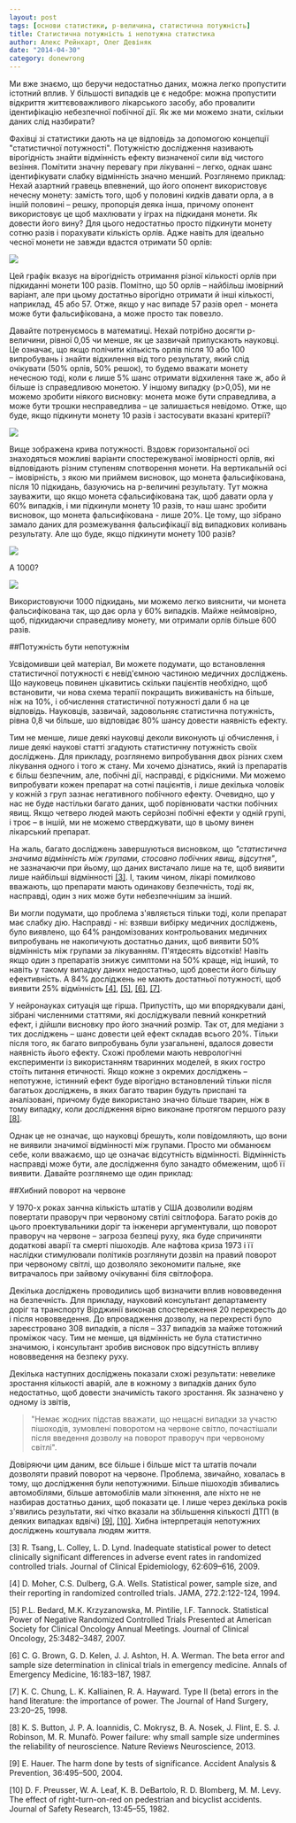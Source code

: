```yaml
---
layout: post
tags: [основи статистики, р-величина, статистична потужність]
title: Статистична потужність і непотужна статистика
author: Алекс Рейнхарт, Олег Девіняк
date: "2014-04-30" 
category: donewrong
---
```


Ми вже знаємо, що беручи недостатньо даних, можна легко пропустити істотний вплив. У більшості випадків це є недобре: можна пропустити відкриття життєвоважливого лікарського засобу, або провалити ідентифікацію небезпечної побічної дії. Як же ми можемо знати, скільки даних слід назбирати?

Фахівці зі статистики дають на це відповідь за допомогою концепції "статистичної потужності". Потужністю дослідження називають вірогідність знайти відмінність ефекту визначеної сили від чистого везіння. Помітити значну перевагу при лікуванні – легко, однак шанс ідентифікувати слабку відмінність значно менший. Розглянемо приклад:
Нехай азартний гравець впевнений, що його опонент використовує нечесну монету: замість того, щоб у половині кидків давати орла, а в іншій половині – решку, пропорція деяка інша, причому опонент використовує це щоб махлювати у іграх на підкиданя монети. Як довести його вину?
Для цього недостатньо просто підкинути монету сотню разів і порахувати кількість орлів. Адже навіть для ідеально чесної монети не завжди вдастся отримати 50 орлів:

<img src="http://stat.org.ua/figures/power-1.png">

Цей графік вказує на вірогідність отримання різної кількості орлів при підкиданні монети 100 разів. Помітно, що 50 орлів – найбільш імовірний варіант, але при цьому достатньо вірогідно отримати й інші кількості, наприклад, 45 або 57. Отже, якщо у нас випаде 57 разів орел - монета може бути фальсифікована, а може просто так повезло.

Давайте потренуємось в математиці. Нехай потрібно досягти р-величини, рівної 0,05 чи менше, як це зазвичай припускають науковці. Це означає, що якщо полічити кількість орлів після 10 або 100 випробувань і знайти відхилення від того результату, який слід очікувати (50% орлів, 50% решок), то будемо вважати монету нечесною тоді, коли є лише 5% шанс отримати відхилення таке ж, або й більше із справедливою монетою. У іншому випадку (р>0,05), ми не можемо зробити ніякого висновку: монета може бути справедлива, а може бути трошки несправедлива – це залишається невідомо.
Отже, що буде, якщо підкинути монету 10 разів і застосувати вказані критерії?

<img src="http://stat.org.ua/figures/power-2.png">

Вище зображена крива потужності. Вздовж горизонтальної осі знаходяться можливі варіанти спостережуваної імовірності орлів, які відповідають різним ступеням спотворення монети. На вертикальній осі – імовірність, з якою ми приймем висновок, що монета фальсифікована, після 10 підкидань, базуючись на р-величині результату. 
Тут можна зауважити, що якщо монета сфальсифікована так, щоб давати орла у 60% випадків, і ми підкинули монету 10 разів, то наш шанс зробити висновок, що монета фальсифікована - лише 20%. Це тому, що зібрано замало даних для розмежування фальсифікації від випадкових коливань результату. 
Але що буде, якщо підкинути монету 100 разів?

<img src="http://stat.org.ua/figures/power-3.png">

А 1000?

<img src="http://stat.org.ua/figures/power-4.png">

Використовуючи 1000 підкидань, ми можемо легко вияснити, чи монета фальсифікована так, що дає орла у 60% випадків. Майже неймовірно, щоб, підкидаючи справедливу монету, ми отримали орлів більше 600 разів.

##Потужність бути непотужнім

Усвідомивши цей матеріал, Ви можете подумати, що встановлення статистичної потужності є невід'ємною частиною медичних досліджень. Що науковець повинен цікавитись скільки пацієнтів необхідно, щоб встановити, чи нова схема терапії покращить виживаність на більше, ніж на 10%, і обчислення статистичної потужності дали б на це відповідь. Науковців, зазвичай, задовольняє статистична потужність, рівна 0,8 чи більше, шо відповідає 80% шансу довести наявність ефекту.

Тим не менше, лише деякі науковці деколи виконують ці обчислення, і лише деякі наукові статті згадують статистичну потужність своїх досліджень. 
Для прикладу, розглянемо випробування двох різних схем лікування одного і того ж стану. Ми хочемо дізнатись, який із препаратів є більш безпечним, але, побічні дії, насправді, є рідкісними. Ми можемо випробувати кожен препарат на сотні пацієнтів, і лише декілька чоловік у кожній з груп зазнає негативного побічного ефекту. Очевидно, що у нас не буде настільки багато даних, щоб порівнювати частки побічних явищ. Якщо четверо людей мають серйозні побічні ефекти у одній групі, і троє – в іншій, ми не можемо стверджувати, що в цьому винен лікарський препарат. 

На жаль, багато досліджень завершуються висновком, що *"статистична значима відмінність між групами, стосовно побічних явищ, відсутня"*, не зазначаючи при йьому, що даних вистачало лише на те, щоб виявити лише найбільші відмінності <a href="#tsang 2009">\[3\]</a>. І, таким чином, лікарі помилково вважають, що препарати мають одинакову безпечність, тоді як, насправді, один з них може бути небезпечнішим за інший.

Ви могли подумати, що проблема з'являється тільки тоді, коли препарат має слабку дію. Насправді - ні: взявши вибірку медичних досліджень, було виявлено, що 64% рандомізованих контрольованих медичних випробувань не накопичують достатньо даних, щоб виявити 50% відмінність між групами за лікуванням. П'ятдесять відсотків! Навіть якщо один з препаратів знижує симптоми на 50% краще, нід інший, то навіть у такому випадку даних недостатньо, щоб довести його більшу ефективність. А 84% досліджень не мають достатньої потужності, щоб виявити 25% відмінність <a href="#moher 1994">\[4\]</a>, <a href="#bedard 2007">\[5\]</a>, <a href="#brown 1987">\[6\]</a>, <a href="#chung 1998">\[7\]</a>.

У нейронауках ситуація ще гірша. Припустіть, що ми впорядкували дані, зібрані численними статтями, які досліджували певний конкретний ефект, і дійшли висновку про його значний розмір. Так от, для медіани з тих досліджень – шанс довести цей ефект складав всього 20%. Тільки після того, як багато випробувань були узагальнені, вдалося довести наявність йього ефекту. Схожі проблеми мають неврологічні експерименти із використанням тваринних моделей, в яких гостро стоїть питання етичності. Якщо кожне з окремих досліджень – непотужне, істинний ефект буде вірогідно встановлений тільки після багатьох досліджень, в яких багато тварин будуть приспані та аналізовані, причому буде використано значно більше тварин, ніж в тому випадку, коли дослідження вірно виконане протягом першого разу <a href="#button 2013">\[8\]</a>.

Однак це не означає, що науковці брешуть, коли повідомляють, що вони не виявили значимої відмінності між групами. Просто ми обманюєм себе, коли вважаємо, що це означає відсутність відмінності. Відмінність насправді може бути, але дослідження було занадто обмеженим, щоб її виявити. 
Давайте розглянемо ще один приклад:

##Хибний поворот на червоне

У 1970-х роках занчна кількість штатів у США дозволили водіям повертати праворуч при червоному свтілі світлофора. Багато років до цього проектувальники доріг та інженери аргументували, що поворот праворуч на червоне – загроза безпеці руху, яка буде спричиняти додаткові аварії та смерті пішоходів. Але нафтова криза 1973 і її наслідки стимулювали політиків розглянути дозвіл на правий поворот при червоному світлі, що дозволяло зекономити пальне, яке витрачалось при зайвому очікуванні біля світлофора.

Декілька досліджень проводились щоб визначити вплив нововведення на безпечність. Для прикладу, науковий консультант департаменту доріг та транспорту Вірджинії виконав спостереження 20 перехресть до і після нововведення. До впровадження дозволу, на перехресті було зареєстровано 308 випадків, а після – 337 випадків за майже тотожний проміжок часу. Тим не менше, ця відмінність не була статистично значимою, і консультант зробив висновок про відсутність впливу нововведення на безпеку руху.

Декілька наступних досліджень показали схожі результати: невелике зростання кількості аварій, але в кожному з випадків даних було недостатньо, щоб довести значимість такого зростання. Як зазначено у одному із звітів, 
>"Немає жодних підстав вважати, що нещасні випадки за участю пішоходів, зумовлені поворотом на червоне світло, почастішали після введення дозволу на поворот праворуч при червоному світлі".

Довіряючи цим даним, все більше і більше міст та штатів почали дозволяти правий поворот на червоне. Проблема, звичайно, ховалась в тому, що дослідження були непотужними. Більше пішоходів збивались автомобілями, більше автомобілів мали зіткнення, але ніхто не не назбирав достатньо даних, щоб показати це. І лише через декілька років з'явились результати, які чітко вказали на збільшення кількості ДТП (в деяких випадках вдвічі) <a href="#hauer 2004">\[9\]</a>, <a href="#preusser 1982">\[10\]</a>. Хибна інтерпретація непотужних досліджень коштувала людям життя.

<a name="tsang 2009" id="anchor">\[3\] R. Tsang, L. Colley, L. D. Lynd. Inadequate statistical power to detect clinically significant differences in adverse event rates in randomized controlled trials. Journal of Clinical Epidemiology, 62:609–616, 2009.</a>

<a name="moher 1994" id="anchor">\[4\] D. Moher, C.S. Dulberg, G.A. Wells. Statistical power, sample size, and their reporting in randomized controlled trials. JAMA, 272.2:122-124, 1994.</a>

<a name="bedard 2007" id="anchor">\[5\] P.L. Bedard, M.K. Krzyzanowska, M. Pintilie, I.F. Tannock. Statistical Power of Negative Randomized Controlled Trials Presented at American Society for Clinical Oncology Annual Meetings. Journal of Clinical Oncology, 25:3482–3487, 2007.</a>

<a name="brown 1987" id="anchor">\[6\] C. G. Brown, G. D. Kelen, J. J. Ashton, H. A. Werman. The beta error and sample size determination in clinical trials in emergency medicine. Annals of Emergency Medicine, 16:183–187, 1987.</a>

<a name="chung 1998" id="anchor">\[7\] K. C. Chung, L. K. Kalliainen, R. A. Hayward. Type II (beta) errors in the hand literature: the importance of power. The Journal of Hand Surgery, 23:20–25, 1998.</a>

<a name="button 2013" id="anchor">\[8\] K. S. Button, J. P. A. Ioannidis, C. Mokrysz, B. A. Nosek, J. Flint, E. S. J. Robinson, M. R. Munafò. Power failure: why small sample size undermines the reliability of neuroscience. Nature Reviews Neuroscience, 2013. </a>

<a name="hauer 2004" id="anchor">\[9\] E. Hauer. The harm done by tests of significance. Accident Analysis & Prevention, 36:495–500, 2004.</a>

<a name="preusser 1982" id="anchor">\[10\] D. F. Preusser, W. A. Leaf, K. B. DeBartolo, R. D. Blomberg, M. M. Levy. The effect of right-turn-on-red on pedestrian and bicyclist accidents. Journal of Safety Research, 13:45–55, 1982. </a>
